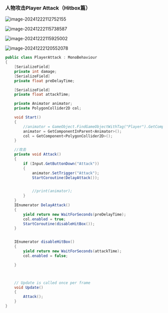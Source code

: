 ### 人物攻击Player Attack（Hitbox篇）

![image-20241222112752155](C:\Users\goodboy\AppData\Roaming\Typora\typora-user-images\image-20241222112752155.png)

![image-20241222115738587](C:\Users\goodboy\AppData\Roaming\Typora\typora-user-images\image-20241222115738587.png)

![image-20241222115925002](C:\Users\goodboy\AppData\Roaming\Typora\typora-user-images\image-20241222115925002.png)

![image-20241222120552078](C:\Users\goodboy\AppData\Roaming\Typora\typora-user-images\image-20241222120552078.png)

```c#
public class PlayerAttack : MonoBehaviour
{
    [SerializeField]
    private int damage;
    [SerializeField]
    private float preDelayTime;

    [SerializeField]
    private float attackTime;

    private Animator animator;
    private PolygonCollider2D col;

    void Start()
    {
        //animator = GameObject.FindGameObjectWithTag("Player").GetComponent<Animator>();
        animator = GetComponentInParent<Animator>();
        col = GetComponent<PolygonCollider2D>();
    }

    //攻击
    private void Attack()
    {
        if (Input.GetButtonDown("Attack"))
        {
            animator.SetTrigger("Attack");
            StartCoroutine(DelayAttack());


            //print(animator);
        }
    }
    IEnumerator DelayAttack()
    {
        yield return new WaitForSeconds(preDelayTime);
        col.enabled = true;
        StartCoroutine(disableHitBox());
    }


    IEnumerator disableHitBox()
    {
        yield return new WaitForSeconds(attackTime);
        col.enabled = false;   

    }



    // Update is called once per frame
    void Update()
    {
        Attack();
    }
}

```

